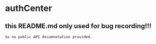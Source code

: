 # authCenter

## this README.md only used for bug recording!!!
```if you can not understand what hell this repo is, that's right. We just use github to simplify our deployment procedure.
So no public API documnetation provided.
```
